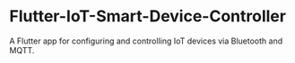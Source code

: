 # Flutter-IoT-Smart-Device-Controller
A Flutter app for configuring and controlling IoT devices via Bluetooth and MQTT.
